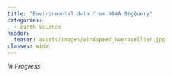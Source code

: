 ```yaml
---
title: "Environmental data from NOAA BigQuery"
categories:
  - earth science
header:
  teaser: assets/images/windspeed_hveravellier.jpg
classes: wide
---
```


_In Progress_
